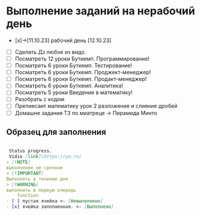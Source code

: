 # Выполнение заданий на нерабочий день

- [x]->[11.10.23] рабочий день
[12.10.23]

- [ ] Сделать Дз любое из видо.
- [ ] Посматреть 12 уроки Буткемп. Программирование!
- [ ] Посматреть 6 уроки Буткемп. Тестирование!
- [ ] Посматреть 6 уроки Буткемп. Проджект-менеджер!
- [ ] Посматреть 6 уроки Буткемп. Продакт-менеджер!
- [ ] Посматреть 6 уроки Буткемп. Аналитика!
- [ ] Посматреть 5 уроки Введение в математику!
- [ ] Разобрать с кодом
- [ ] Препиесаит математику урок 2 разложение и слияние дробей
- [ ] Домашне задания Т3 по  миатреце -> Пирамида Минто

## Образец для заполнения

```md

 Status progress. 
 Vidio [link](https://ya.ru)
> [!NOTE]
выполнение не срочное 
> [!IMPORTANT]
Выполнять в течении дня
> [!WARNING]
выполнить в первую очередь
    function
- [ ] пустая ячейка <- [Невыполнено]
- [x] ячейка заполненная. <- [Выполнено]

```
